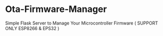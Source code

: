 # Ota-Firmware-Manager
Simple Flask Server to Manage Your Microcontroller Firmware ( SUPPORT ONLY ESP8266 &amp; EPS32 )

